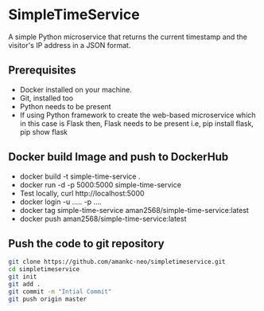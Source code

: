 # SimpleTimeService

A simple Python microservice that returns the current timestamp and the visitor's IP address in a JSON format.

## Prerequisites

- Docker installed on your machine.
- Git, installed too
- Python needs to be present
- If using Python framework to create the web-based microservice which in this case is Flask then, Flask needs to be present i.e, pip install flask, pip show flask

## Docker build Image and push to DockerHub

- docker build -t simple-time-service .
- docker run -d -p 5000:5000 simple-time-service
- Test locally, curl http://localhost:5000 
- docker login -u ..... -p ....
- docker tag simple-time-service aman2568/simple-time-service:latest
- docker push aman2568/simple-time-service:latest

## Push the code to git repository
   ```bash
   git clone https://github.com/amankc-neo/simpletimeservice.git
   cd simpletimeservice
   git init
   git add .
   git commit -m "Intial Commit"
   git push origin master
